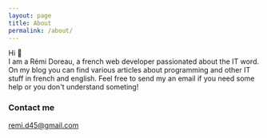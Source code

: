 ```yaml
---
layout: page
title: About
permalink: /about/
---
```


Hi 👋       
I am a Rémi Doreau, a french web developer passionated about the IT word.
On my blog you can find various articles about programming and other IT stuff in french and english.
Feel free to send my an email if you need some help or you don't understand someting!

### Contact me

[remi.d45@gmail.com](mailto:remi.d45@gmail.com)
